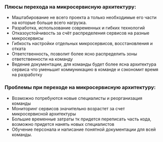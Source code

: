 ### Плюсы перехода на микросервисную архитектуру:
  - Маштабирование не всего проекта а только необходимые его части на которые больше всего нагрузка.
  - Разработка, использование современных и гибких технологий
  - Отказоустойчивость за счёт распределения сервисов на разные микросервисы
  - Гибкость настройки отдельных микросервисов, восстановления и отката
  - Ответственность, позволит более ясно распределить зоны ответственности на команду
  - Ведение документации, для команды будет более ясна архитектура сервиса что уменьшит коммуникацию в команде и сэкономит время на разработку
### Проблемы при переходе на микросервисную архитектуру:
  - Возможно потребуются новые специалисты и реорганизация команды
  - Мониторинг сервисов значительно возрастет за счет микросервисной архитектуры
  - Большие временные затраты тк придется переписать часть кода, возможно придется нанять новых специалистов
  - Обучение персонала и написание понятной документации для всей команды.
